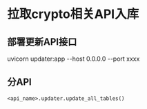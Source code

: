 # 拉取crypto相关API入库
## 部署更新API接口
uvicorn updater:app --host 0.0.0.0 --port xxxx

## 分API
`<api_name>.updater.update_all_tables()`